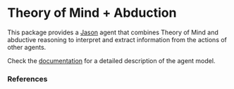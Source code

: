 # Theory of Mind + Abduction

This package provides a [Jason](http://jason.sourceforge.net)
agent that combines Theory of Mind and abductive reasoning to interpret and
extract information from the actions of other agents.

Check the [documentation](https://nmontesg.github.io/tomabd/html/index.html)
for a detailed description of the agent model.

### References
<!-- TODO: add references here later on -->
